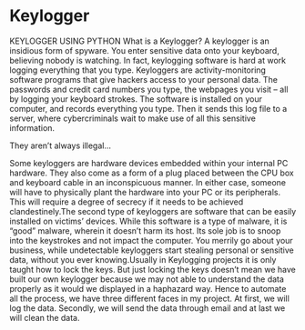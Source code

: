 # Keylogger

KEYLOGGER USING PYTHON
What is a Keylogger?
A keylogger is an insidious form of spyware. You enter sensitive data onto your keyboard, believing nobody is watching. In fact, keylogging software is hard at work logging everything that you type. Keyloggers are activity-monitoring software programs that give hackers access to your personal data. The passwords and credit card numbers you type, the webpages you visit – all by logging your keyboard strokes. The software is installed on your computer, and records everything you type. Then it sends this log file to a server, where cybercriminals wait to make use of all this sensitive information.

They aren’t always illegal...

Some keyloggers are hardware devices embedded within your internal PC hardware. They also come as a form of a plug placed between the CPU box and keyboard cable in an inconspicuous manner. In either case, someone will have to physically plant the hardware into your PC or its peripherals. This will require a degree of secrecy if it needs to be achieved clandestinely.The second type of keyloggers are software that can be easily installed on victims’ devices. While this software is a type of malware, it is “good” malware, wherein it doesn’t harm its host. Its sole job is to snoop into the keystrokes and not impact the computer. You merrily go about your business, while undetectable keyloggers start stealing personal or sensitive data, without you ever knowing.Usually in Keylogging projects it is only taught how to lock the keys. But just locking the keys doesn’t mean we have built our own keylogger because we may not able to understand the data properly as it would we displayed in a haphazard way. Hence to automate all the process, we have three different faces in my project. At first, we will log the data. Secondly, we will send the data through email and at last we will clean the data.

